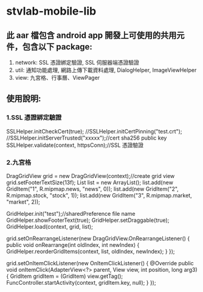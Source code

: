 # stvlab-mobile-lib

## 此 aar 檔包含 android app 開發上可使用的共用元件，包含以下 package:
1. network: SSL 憑證綁定驗證, SSL 伺服器端憑證驗證
2. util: 通知功能處理, 網路上傳下載資料處理, DialogHelper, ImageViewHelper
3. view: 九宮格、行事曆、ViewPager


## 使用說明:

### 1.SSL 憑證綁定驗證
SSLHelper.initCheckCert(true);
//SSLHelper.initCertPinning("test.crt");
//SSLHelper.initServerTrusted("xxxxx");//cert sha256 public key
SSLHelper.validate(context, httpsConn);//SSL 憑證驗證


### 2.九宮格
DragGridView grid = new DragGridView(context);//create grid view
grid.setFooterTextSize(13f);
List<GridItem> list = new ArrayList<GridItem>();
list.add(new GridItem("1", R.mipmap.news, "news", 0));
list.add(new GridItem("2", R.mipmap.stock, "stock", 1));
list.add(new GridItem("3", R.mipmap.market, "market", 2));

GridHelper.init("test");//sharedPreference file name
GridHelper.showFooterText(true);
GridHelper.setDraggable(true);
GridHelper.load(context, grid, list);

grid.setOnRearrangeListener(new DragGridView.OnRearrangeListener() {
	public void onRearrange(int oldIndex, int newIndex) {
		GridHelper.reorderGridItems(context, list, oldIndex, newIndex);
	}
});

grid.setOnItemClickListener(new OnItemClickListener() {
	@Override
	public void onItemClick(AdapterView<?> parent, View view, int position, long arg3) {
		GridItem gridItem = (GridItem) view.getTag();
		FuncController.startActivity(context, gridItem.key, null);
	}
});

